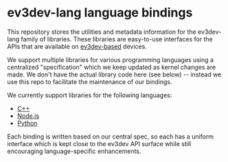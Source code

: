 ev3dev-lang language bindings
========================

This repository stores the utilities and metadata information for the ev3dev-lang family of libraries. These libraries are easy-to-use interfaces for the APIs that are available on [ev3dev-based](http://www.ev3dev.org) devices.

We support multiple libraries for various programming languages using a centralized "specification" which we keep updated as kernel changes are made. We don't have the actual library code here (see below) -- instead we use this repo to facilitate the maintenance of our bindings.

We currently support libraries for the following languages:
- [C++](https://github.com/ddemidov/ev3dev-lang-cpp)
- [Node.js](https://github.com/wasabifan/ev3dev-lang-js)
- [Python](https://github.com/rhempel/ev3dev-lang-python)

Each binding is written based on our central spec, so each has a uniform interface which is kept close to the ev3dev API surface while still encouraging language-specific enhancements.
